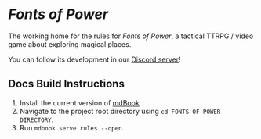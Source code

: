 # *Fonts of Power*

The working home for the rules for *Fonts of Power*, a tactical TTRPG / video game about exploring magical places.

You can follow its development in our [Discord server](https://discord.gg/V2KdnquRge)!

## Docs Build Instructions

1. Install the current version of [mdBook](https://github.com/rust-lang/mdBook)
2. Navigate to the project root directory using `cd FONTS-OF-POWER-DIRECTORY`.
3. Run `mdbook serve rules --open`.
